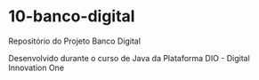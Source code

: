 # 10-banco-digital
Repositório do Projeto Banco Digital

Desenvolvido durante o curso de Java da Plataforma DIO - Digital Innovation One
